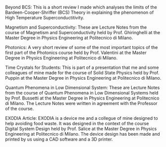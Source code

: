 Beyond BCS: This is a short review I made which analyses the limits of the Bardeen-Cooper-Shriffer (BCS) Theory in explaining the phenomenon of High Temperature Superconductitivity.

Magnetism and Superconductivity: These are Lecture Notes from the course of Magnetism and Superconductivity held by Prof. Ghiringhelli at the Master Degree in Physics Engineering at Politecnico di Milano.

Photonics: A very short review of some of the most important topics of the first part of the Photonics course held by  Prof. Valentini at the Master Degree in Physics Engineering at Politecnico di Milano.

Time Crystals for Students: This is part of a presentation that me and some colleagues of mine made for the course of Solid State Physics held by Prof. Puppin at the Master Degree in Physics Engineering at Politecnico di Milano.

Quantum Phenomena in Low Dimensional System: These are Lecture Notes from the course of Quantum Phenomena in Low Dimensional Systems held by Prof. Bussetti at the Master Degree in Physics Engineering at Politecnico di Milano. The Lecture Notes were written in agreement with the Professor of the course.

EXODIA Article: EXODIA is a device me and a collegue of mine designed to help avoiding food waste. It was designed in the context of the course Digital System Design held by Prof. Salice at the Master Degree in Physics Engineering at Politecnico di Milano. The device design has been made and printed by us using a CAD software and a 3D printer.  

